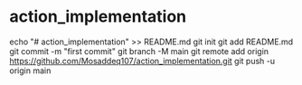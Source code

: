 # action_implementation
echo "# action_implementation" >> README.md
git init
git add README.md
git commit -m "first commit"
git branch -M main
git remote add origin https://github.com/Mosaddeq107/action_implementation.git
git push -u origin main
